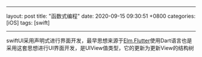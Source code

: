 
---
layout: post
title:  "函数式编程"
date:   2020-09-15 09:30:51 +0800
categories: [iOS]
tags: [swift]

---

swiftUI采用声明式进行界面开发，最早思想来源于[Elm](https://elm-lang.org/),[Flutter](https://flutter.dev/)使用Dart语言也是采用这套思想进行UI界面开发，是UIView值类型，它的更新为更新View的结构树
